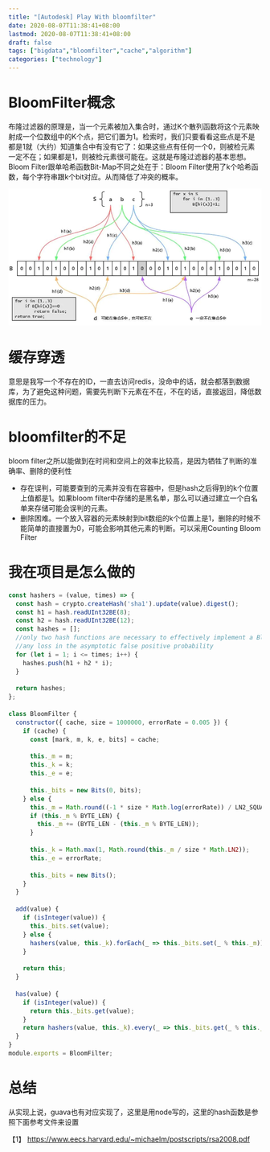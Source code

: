 ```yaml
---
title: "[Autodesk] Play With bloomfilter"
date: 2020-08-07T11:38:41+08:00
lastmod: 2020-08-07T11:38:41+08:00
draft: false
tags: ["bigdata","bloomfilter","cache","algorithm"]
categories: ["technology"]
---
```



# BloomFilter概念
布隆过滤器的原理是，当一个元素被加入集合时，通过K个散列函数将这个元素映射成一个位数组中的K个点，把它们置为1。检索时，我们只要看看这些点是不是都是1就（大约）知道集合中有没有它了：如果这些点有任何一个0，则被检元素一定不在；如果都是1，则被检元素很可能在。这就是布隆过滤器的基本思想。
Bloom Filter跟单哈希函数Bit-Map不同之处在于：Bloom Filter使用了k个哈希函数，每个字符串跟k个bit对应。从而降低了冲突的概率。

![bloomfilter](/images/bloomfilter.jpg)

# 缓存穿透
意思是我写一个不存在的ID，一直去访问redis，没命中的话，就会都落到数据库，为了避免这种问题，需要先判断下元素在不在，不在的话，直接返回，降低数据库的压力。
# bloomfilter的不足
bloom filter之所以能做到在时间和空间上的效率比较高，是因为牺牲了判断的准确率、删除的便利性
* 存在误判，可能要查到的元素并没有在容器中，但是hash之后得到的k个位置上值都是1。如果bloom filter中存储的是黑名单，那么可以通过建立一个白名单来存储可能会误判的元素。
* 删除困难。一个放入容器的元素映射到bit数组的k个位置上是1，删除的时候不能简单的直接置为0，可能会影响其他元素的判断。可以采用Counting Bloom Filter


# 我在项目是怎么做的

```JavaScript
const hashers = (value, times) => {
  const hash = crypto.createHash('sha1').update(value).digest();
  const h1 = hash.readUInt32BE(8);
  const h2 = hash.readUInt32BE(12);
  const hashes = [];
  //only two hash functions are necessary to effectively implement a Bloom filter without 
  //any loss in the asymptotic false positive probability
  for (let i = 1; i <= times; i++) {
    hashes.push(h1 + h2 * i);
  }

  return hashes;
};

class BloomFilter {
  constructor({ cache, size = 1000000, errorRate = 0.005 }) {
    if (cache) {
      const [mark, m, k, e, bits] = cache;

      this._m = m;
      this._k = k;
      this._e = e;

      this._bits = new Bits(0, bits);
    } else {
      this._m = Math.round((-1 * size * Math.log(errorRate)) / LN2_SQUARE);
      if (this._m % BYTE_LEN) {
        this._m += (BYTE_LEN - (this._m % BYTE_LEN));
      }

      this._k = Math.max(1, Math.round(this._m / size * Math.LN2));
      this._e = errorRate;

      this._bits = new Bits();
    }
  }

  add(value) {
    if (isInteger(value)) {
      this._bits.set(value);
    } else {
      hashers(value, this._k).forEach(_ => this._bits.set(_ % this._m));
    }

    return this;
  }

  has(value) {
    if (isInteger(value)) {
      return this._bits.get(value);
    }
    return hashers(value, this._k).every(_ => this._bits.get(_ % this._m));
  }
}
module.exports = BloomFilter;

```

# 总结
从实现上说，guava也有对应实现了，这里是用node写的，这里的hash函数是参照下面参考文件来设置

【1】 https://www.eecs.harvard.edu/~michaelm/postscripts/rsa2008.pdf